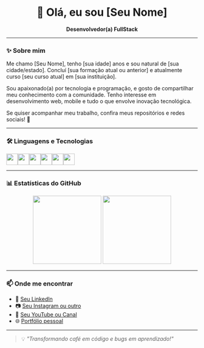 <h1 align="center">👋 Olá, eu sou [Seu Nome]</h1>

<p align="center">
  <strong>Desenvolvedor(a) FullStack</strong>
</p>

---

### ✨ Sobre mim

Me chamo [Seu Nome], tenho [sua idade] anos e sou natural de [sua cidade/estado]. Concluí [sua formação atual ou anterior] e atualmente curso [seu curso atual] em [sua instituição].

Sou apaixonado(a) por tecnologia e programação, e gosto de compartilhar meu conhecimento com a comunidade. Tenho interesse em desenvolvimento web, mobile e tudo o que envolve inovação tecnológica.

Se quiser acompanhar meu trabalho, confira meus repositórios e redes sociais! 🚀

---

### 🛠️ Linguagens e Tecnologias

<div style="display: flex; flex-wrap: wrap;">
  <img height="30" src="https://cdn.jsdelivr.net/gh/devicons/devicon/icons/html5/html5-original.svg" />
  <img height="30" src="https://cdn.jsdelivr.net/gh/devicons/devicon/icons/css3/css3-original.svg" />
  <img height="30" src="https://cdn.jsdelivr.net/gh/devicons/devicon/icons/javascript/javascript-original.svg" />
  <img height="30" src="https://cdn.jsdelivr.net/gh/devicons/devicon/icons/typescript/typescript-original.svg" />
  <img height="30" src="https://cdn.jsdelivr.net/gh/devicons/devicon/icons/nodejs/nodejs-original.svg" />
  <img height="30" src="https://cdn.jsdelivr.net/gh/devicons/devicon/icons/react/react-original.svg" />
  <!-- Adicione outras conforme necessário -->
</div>

---

### 📊 Estatísticas do GitHub

<div align="center">
  <img height="180em" src="https://github-readme-stats.vercel.app/api?username=SEU_USUARIO&show_icons=true&theme=radical" />
  <img height="180em" src="https://github-readme-stats.vercel.app/api/top-langs/?username=SEU_USUARIO&layout=compact&theme=radical" />
</div>

---

### 📫 Onde me encontrar

- 🔗 [Seu LinkedIn](https://linkedin.com/in/SEU_USUARIO)
- 📷 [Seu Instagram ou outro](https://instagram.com/SEU_USUARIO)
- 🎥 [Seu YouTube ou Canal](https://youtube.com/@SEU_USUARIO)
- 🌐 [Portfólio pessoal](https://SEUSITE.com)

---

> 💡 *"Transformando café em código e bugs em aprendizado!"*

